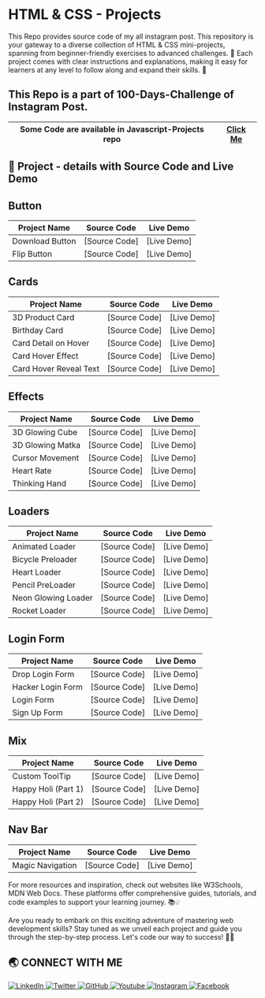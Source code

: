 # HTML & CSS - Projects
This Repo provides source code of my all instagram post. This repository is your gateway to a diverse collection of HTML &amp; CSS mini-projects, spanning from beginner-friendly exercises to advanced challenges. 🌟 Each project comes with clear instructions and explanations, making it easy for learners at any level to follow along and expand their skills. 🚀

<h2>This Repo is a part of 100-Days-Challenge of Instagram Post.</h2>

| Some Code are available in Javascript-Projects repo | [Click Me](https://github.com/Jay-Govind/JavaScript-Projects.git) |
| --------------------------------------------------- | ----------------------------------------------------------------- |

## 🔨 Project - details with Source Code and Live Demo

## Button

| Project Name               | Source Code                                         | Live Demo                                                |
| -------------------------- | --------------------------------------------------- | -------------------------------------------------------- |
| Download Button            | [Source Code]  | [Live Demo] |
| Flip Button                | [Source Code]  | [Live Demo] |



## Cards

| Project Name               | Source Code                                         | Live Demo                                                |
| -------------------------- | --------------------------------------------------- | -------------------------------------------------------- |
| 3D Product Card            | [Source Code]  | [Live Demo] |
| Birthday Card              | [Source Code]  | [Live Demo] |
| Card Detail on Hover       | [Source Code]  | [Live Demo] |
| Card Hover Effect          | [Source Code]  | [Live Demo] |
| Card Hover Reveal Text     | [Source Code]  | [Live Demo] |



## Effects

| Project Name               | Source Code                                         | Live Demo                                                |
| -------------------------- | --------------------------------------------------- | -------------------------------------------------------- |
| 3D Glowing Cube            | [Source Code]  | [Live Demo] |
| 3D Glowing Matka           | [Source Code]  | [Live Demo] |
| Cursor Movement            | [Source Code]  | [Live Demo] |
| Heart Rate                 | [Source Code]  | [Live Demo] |
| Thinking Hand              | [Source Code]  | [Live Demo] |



## Loaders

| Project Name               | Source Code                                         | Live Demo                                                |
| -------------------------- | --------------------------------------------------- | -------------------------------------------------------- |
| Animated Loader            | [Source Code]  | [Live Demo] |
| Bicycle Preloader          | [Source Code]  | [Live Demo] |
| Heart Loader               | [Source Code]  | [Live Demo] |
| Pencil PreLoader           | [Source Code]  | [Live Demo] |
| Neon Glowing Loader        | [Source Code]  | [Live Demo] |
| Rocket Loader              | [Source Code]  | [Live Demo] |



## Login Form

| Project Name               | Source Code                                         | Live Demo                                                |
| -------------------------- | --------------------------------------------------- | -------------------------------------------------------- |
| Drop Login Form            | [Source Code]  | [Live Demo] |
| Hacker Login Form          | [Source Code]  | [Live Demo] |
| Login Form                 | [Source Code]  | [Live Demo] |
| Sign Up Form               | [Source Code]  | [Live Demo] |



## Mix

| Project Name               | Source Code                                         | Live Demo                                                |
| -------------------------- | --------------------------------------------------- | -------------------------------------------------------- |
| Custom ToolTip             | [Source Code]  | [Live Demo] |
| Happy Holi (Part 1)        | [Source Code]  | [Live Demo] |
| Happy Holi (Part 2)        | [Source Code]  | [Live Demo] |



## Nav Bar

| Project Name               | Source Code                                         | Live Demo                                                |
| -------------------------- | --------------------------------------------------- | -------------------------------------------------------- |
| Magic Navigation           | [Source Code]  | [Live Demo] |




For more resources and inspiration, check out websites like W3Schools, MDN Web Docs. These platforms offer comprehensive guides, tutorials, and code examples to support your learning journey. 📚💡

Are you ready to embark on this exciting adventure of mastering web development skills? Stay tuned as we unveil each project and guide you through the step-by-step process. Let's code our way to success! 💪🌐

## 🌏 **CONNECT WITH ME**

<a  href="https://www.linkedin.com/in/govind-jay">
    <img src="https://img.shields.io/badge/LinkedIn-0077B5?style=for-the-badge&logo=linkedin&logoColor=white" title="LinkedIn"  alt="LinkedIn"/>
</a>
<a href="https://twitter.com/_JayGovind"> 
    <img src="https://img.shields.io/badge/Twitter-1DA1F2?style=for-the-badge&logo=twitter&logoColor=white" title="Twitter"  alt="Twitter"/>
</a>
<a href="https://www.github.com/Jay-Govind"> 
    <img src="https://img.shields.io/badge/GitHub-100000?style=for-the-badge&logo=github&logoColor=white" title="GitHub"  alt="GitHub"/>
</a>
<a href="https://www.youtube.com/@jaygovindofficial751"> 
    <img src="https://img.shields.io/badge/YouTube-FF0000?style=for-the-badge&logo=youtube&logoColor=white" title="Youtube"  alt="Youtube"/>
</a>
<a href="https://www.instagram.com/devwithgovind"> 
    <img src="https://img.shields.io/badge/Instagram-E4405F?style=for-the-badge&logo=instagram&logoColor=white" title="Instagram"  alt="Instagram"/>
</a>
<a href="https://www.facebook.com/profile.php?id=61556260830301&mibextid=ZbWKwL"> 
    <img src="https://img.shields.io/badge/Facebook-%231877F2.svg?style=for-the-badge&logo=Facebook&logoColor=white" title="Facebook"  alt="Facebook"/>
</a>
